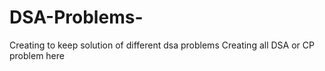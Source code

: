 # DSA-Problems-
Creating to keep solution of different dsa problems 
Creating all DSA or CP problem here
